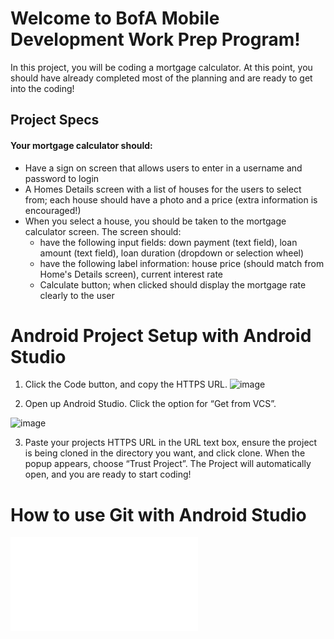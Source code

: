 # Welcome to BofA Mobile Development Work Prep Program!
In this project, you will be coding a mortgage calculator. At this point, you should have already completed most of the planning and are ready to get into the coding!

## Project Specs
#### Your mortgage calculator should:
- Have a sign on screen that allows users to enter in a username and password to login
- A Homes Details screen with a list of houses for the users to select from; each house should have a photo and a price (extra information is encouraged!)
- When you select a house, you should be taken to the mortgage calculator screen. The screen should:
  * have the following input fields: down payment (text field), loan amount (text field), loan duration (dropdown or selection wheel)
  * have the following label information: house price (should match from Home's Details screen), current interest rate
  * Calculate button; when clicked should display the mortgage rate clearly to the user


# Android Project Setup with Android Studio

1. Click the Code button, and copy the HTTPS URL.
![image](https://github.com/user-attachments/assets/2579c945-04fe-4004-965b-c49be9bdc123)


2. Open up Android Studio. Click the option for “Get from VCS”. 

![image](https://github.com/user-attachments/assets/75bf221c-202f-4316-8d92-32572d52f552)








3. Paste your projects HTTPS URL in the URL text box, ensure the project is being cloned in the directory you want, and click clone. When the popup appears, choose “Trust Project”. The Project will automatically open, and you are ready to start coding!


# How to use Git with Android Studio

![Git with Android Studio Documentation](Git_with_AndroidStudio.md)



